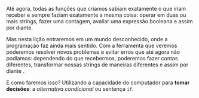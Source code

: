 Até agora, todas as funções que criamos sabiam exatamente o que iriam receber e sempre faziam exatamente a mesma coisa: operar em duas ou mais strings, fazer uma contagem, avaliar uma expressão booleana e assim por diante.

Mas nesta lição entraremos em um mundo desconhecido, onde a programação faz ainda mais sentido. Com a ferramenta que veremos poderemos resolver novos problemas e evitar erros que até agora não podíamos: dependendo do que recebermos, poderemos fazer contas diferentes, transformar nossas strings de maneiras diferentes e assim por diante .

E como faremos isso? Utilizando a capacidade do computador para **tomar decisões**: a _alternativa condicional_ ou sentença `if`.
